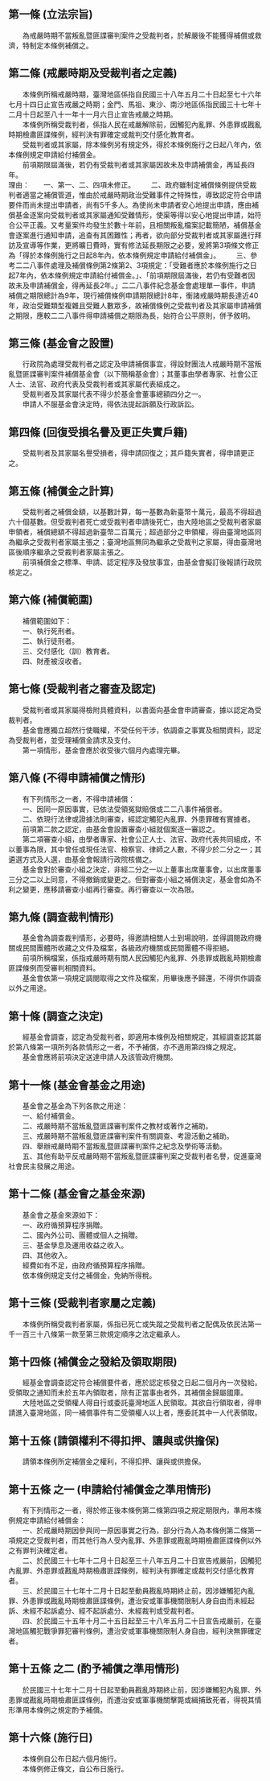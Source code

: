 第一條 (立法宗旨)
-----------------
　　為戒嚴時期不當叛亂暨匪諜審判案件之受裁判者，於解嚴後不能獲得補償或救濟，特制定本條例補償之。  


第二條 (戒嚴時期及受裁判者之定義)
---------------------------------
　　本條例所稱戒嚴時期，臺灣地區係指自民國三十八年五月二十日起至七十六年七月十四日止宣告戒嚴之時期；金門、馬祖、東沙、南沙地區係指民國三十七年十二月十日起至八十一年十一月六日止宣告戒嚴之時期。  
　　本條例所稱受裁判者，係指人民在戒嚴解除前，因觸犯內亂罪、外患罪或戡亂時期檢肅匪諜條例，經判決有罪確定或裁判交付感化教育者。  
　　受裁判者或其家屬，除本條例另有規定外，得於本條例施行之日起八年內，依本條例規定申請給付補償金。  
　　前項期限屆滿後，若仍有受裁判者或其家屬因故未及申請補償金，再延長四年。  
理由：　　一、第一、二、四項未修正。
　　二、政府雖制定補償條例提供受裁判者適當之補償管道，惟由於戒嚴時期政治受難事件之特殊性，導致認定符合申請要件而尚未提出申請者，尚有5千多人。為使尚未申請者安心地提出申請，應由補償基金逐案向受裁判者或其家屬通知受難情形，使渠等得以安心地提出申請，始符合公平正義。又考量案件均發生於數十年前，且相關叛亂檔案記載簡陋，補償基金會逐案進行通知申請，追查有其困難性；再者，欲向部分受裁判者或其家屬進行拜訪及宣導等作業，更將曠日費時，實有修法延長期限之必要，爰將第3項條文修正為「得於本條例施行之日起8年內，依本條例規定申請給付補償金」。
　　三、參考二二八事件處理及補償條例第2條第2、3項規定：「受難者應於本條例施行之日起7年內，依本條例規定申請給付補償金。」、「前項期限屆滿後，若仍有受難者因故未及申請補償金，得再延長2年。」二二八事件紀念基金會處理單一事件，申請補償之期限總計為9年，現行補償條例申請期限總計8年，衡諸戒嚴時期長達近40年，政治受難類型複雜且受難人數眾多，故補償條例之受裁判者及其家屬申請補償之期限，應較二二八事件得申請補償之期限為長，始符合公平原則，併予敘明。

第三條 (基金會之設置)
---------------------
　　行政院為處理受裁判者之認定及申請補償事宜，得設財團法人戒嚴時期不當叛亂暨匪諜審判案件補償基金會（以下簡稱基金會）；其董事由學者專家、社會公正人士、法官、政府代表及受裁判者或其家屬代表組成之。  
　　受裁判者及其家屬代表不得少於基金會董事總額四分之一。  
　　申請人不服基金會決定時，得依法提起訴願及行政訴訟。  


第四條 (回復受損名譽及更正失實戶籍)
-----------------------------------
　　受裁判者及其家屬名譽受損者，得申請回復之；其戶籍失實者，得申請更正之。  


第五條 (補償金之計算)
---------------------
　　受裁判者之補償金額，以基數計算，每一基數為新臺幣十萬元，最高不得超過六十個基數。但受裁判者死亡或受裁判者申請後死亡，由大陸地區之受裁判者家屬申領者，補償總額不得超過新臺幣二百萬元；超過部分之申領權，得由臺灣地區同為繼承之受裁判者家屬主張之；臺灣地區無同為繼承之受裁判之家屬，得由臺灣地區後順序繼承之受裁判者家屬主張之。  
　　前項補償金之標準、申請、認定程序及發放事宜，由基金會擬訂後報請行政院核定之。  


第六條 (補償範圍)
-----------------
　　補償範圍如下：  
　　一、執行死刑者。  
　　二、執行徒刑者。  
　　三、交付感化（訓）教育者。  
　　四、財產被沒收者。  


第七條 (受裁判者之審查及認定)
-----------------------------
　　受裁判者或其家屬得檢附具體資料，以書面向基金會申請審查，據以認定為受裁判者。  
　　基金會應獨立超然行使職權，不受任何干涉，依調查之事實及相關資料，認定為受裁判者，並受理補償金請求及支付。  
　　第一項情形，基金會應於收受後六個月內處理完畢。  


第八條 (不得申請補償之情形)
---------------------------
　　有下列情形之一者，不得申請補償：  
　　一、因同一原因事實，已依法受領冤獄賠償或二二八事件補償者。  
　　二、依現行法律或證據法則審查，經認定觸犯內亂罪、外患罪確有實據者。  
　　前項第二款之認定，由基金會設置審查小組就個案逐一審認之。  
　　第二項審查小組，由學者專家、社會公正人士、法官、政府代表共同組成，不以董事為限，其中曾任或現任法官、檢察官、律師之人數，不得少於二分之一；其遴選方式及人選，由基金會報請行政院核備之。  
　　基金會對於審查小組之決定，非經二分之一以上董事出席董事會，以出席董事三分之二以上同意，不得撤銷或變更之。但對審查小組之補償決定，基金會如為不利之變更，應移請審查小組再行審查。再行審查以一次為限。  


第九條 (調查裁判情形)
---------------------
　　基金會為調查裁判情形，必要時，得邀請相關人士到場說明，並得調閱政府機關或民間團體所收藏之文件及檔案，各級政府機關或民間團體不得拒絕。  
　　前項所稱檔案，係指戒嚴時期有關人民因觸犯內亂罪、外患罪或戡亂時期檢肅匪諜條例而受審判相關資料。  
　　基金會依第一項規定調閱取得之文件及檔案，用畢後應予歸還，不得供作調查以外之用途。  


第十條 (調查之決定)
-------------------
　　經基金會調查，認定為受裁判者，即適用本條例及相關規定，其經調查認其屬於第八條第一項所列各款情形之一者，不予補償，亦不適用第四條之規定。  
　　基金會應將前項決定送達申請人及該管政府機關。  


第十一條 (基金會基金之用途)
---------------------------
　　基金會之基金為下列各款之用途：  
　　一、給付補償金。  
　　二、戒嚴時期不當叛亂暨匪諜審判案件之教材或著作之補助。  
　　三、戒嚴時期不當叛亂暨匪諜審判案件有關調查、考證活動之補助。  
　　四、舉辦戒嚴時期不當叛亂暨匪諜審判案件之紀念及學術等活動。  
　　五、其他有助平反戒嚴時期不當叛亂暨匪諜審判案之受裁判者名譽，促進臺灣社會民主發展之用途。  


第十二條 (基金會之基金來源)
---------------------------
　　基金會之基金來源如下：  
　　一、政府循預算程序捐贈。  
　　二、國內外公司、團體或個人之捐贈。  
　　三、基金孳息及運用收益之收入。  
　　四、其他收入。  
　　經費如有不足，由政府循預算程序捐贈。  
　　依本條例規定支付之補償金，免納所得稅。  


第十三條 (受裁判者家屬之定義)
-----------------------------
　　本條例所稱受裁判者家屬，係指已死亡或失蹤之受裁判者之配偶及依民法第一千一百三十八條第一款至第三款規定順序之法定繼承人。  


第十四條 (補償金之發給及領取期限)
---------------------------------
　　經基金會調查認定符合補償要件者，應於認定核發之日起二個月內一次發給。受領取之通知而未於五年內領取者，除有正當事由者外，其補償金歸屬國庫。  
　　大陸地區之受領權人得自行或委託臺灣地區人民領取。其欲自行領取者，得申請進入臺灣地區，同一補償事件有二受領權人以上者，應委託其中一人代表領取。  


第十五條 (請領權利不得扣押、讓與或供擔保)
-----------------------------------------
　　請領本條例所定補償金之權利，不得扣押、讓與或供擔保。  


第十五條 之一 (申請給付補償金之準用情形)
----------------------------------------
　　有下列情形之一者，得於修正後本條例第二條第四項之規定期限內，準用本條例規定申請給付補償金：  
　　一、於戒嚴時期因參與同一原因事實之行為，部分行為人為本條例第二條第一項規定之受裁判者，而其他行為人受內亂罪、外患罪或戡亂時期檢肅匪諜條例以外之有罪判決確定者。  
　　二、於民國三十七年十二月十日起至三十八年五月二十日宣告戒嚴前，因觸犯內亂罪、外患罪或戡亂時期檢肅匪諜條例，經判決有罪確定或裁判交付感化教育者。  
　　三、於民國三十七年十二月十日起至動員戡亂時期終止前，因涉嫌觸犯內亂罪、外患罪或戡亂時期檢肅匪諜條例，遭治安或軍事機關限制人身自由而未經起訴、未經不起訴處分、經不起訴處分、未經裁判或受裁判者。  
　　四、於民國三十五年十月二十五日起至三十八年五月二十日宣告戒嚴前，在臺灣地區觸犯戰爭罪犯審判條例，遭治安或軍事機關限制人身自由，經判決無罪確定者。  


第十五條 之二 (酌予補償之準用情形)
----------------------------------
　　於民國三十七年十二月十日起至動員戡亂時期終止前，因涉嫌觸犯內亂罪、外患罪或戡亂時期檢肅匪諜條例，而遭治安或軍事機關擊斃或緝捕致死者，得視其情形準用本條例之規定酌予補償。  


第十六條 (施行日)
-----------------
　　本條例自公布日起六個月施行。  
　　本條例修正條文，自公布日施行。